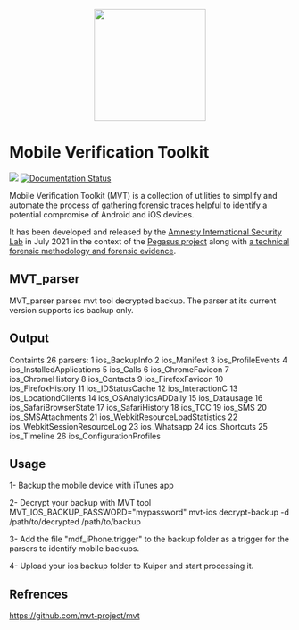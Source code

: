 <p align="center">
     <img src="./docs/mvt.png" width="200" />
</p>

# Mobile Verification Toolkit

[![](https://img.shields.io/pypi/v/mvt)](https://pypi.org/project/mvt/)
[![Documentation Status](https://readthedocs.org/projects/mvt/badge/?version=latest)](https://docs.mvt.re/en/latest/?badge=latest)

Mobile Verification Toolkit (MVT) is a collection of utilities to simplify and automate the process of gathering forensic traces helpful to identify a potential compromise of Android and iOS devices.

It has been developed and released by the [Amnesty International Security Lab](https://www.amnesty.org/en/tech/) in July 2021 in the context of the [Pegasus project](https://forbiddenstories.org/about-the-pegasus-project/) along with [a technical forensic methodology and forensic evidence](https://www.amnesty.org/en/latest/research/2021/07/forensic-methodology-report-how-to-catch-nso-groups-pegasus/).

## MVT_parser

MVT_parser parses mvt tool decrypted backup. The parser at its current version supports ios backup only.

## Output

Containts 26 parsers:
1 ios_BackupInfo
2 ios_Manifest
3 ios_ProfileEvents
4 ios_InstalledApplications
5 ios_Calls
6 ios_ChromeFavicon
7 ios_ChromeHistory
8 ios_Contacts
9 ios_FirefoxFavicon
10 ios_FirefoxHistory
11 ios_IDStatusCache
12 ios_InteractionC
13 ios_LocationdClients
14 ios_OSAnalyticsADDaily
15 ios_Datausage
16 ios_SafariBrowserState
17 ios_SafariHistory
18 ios_TCC
19 ios_SMS
20 ios_SMSAttachments
21 ios_WebkitResourceLoadStatistics
22 ios_WebkitSessionResourceLog
23 ios_Whatsapp
24 ios_Shortcuts
25 ios_Timeline
26 ios_ConfigurationProfiles

## Usage
1- Backup the mobile device with iTunes app

2- Decrypt your backup with MVT tool
MVT_IOS_BACKUP_PASSWORD="mypassword" mvt-ios decrypt-backup -d /path/to/decrypted /path/to/backup

3- Add the file "mdf_iPhone.trigger" to the backup folder as a trigger for the parsers to identify mobile backups.

4- Upload your ios backup folder to Kuiper and start processing it.


## Refrences
https://github.com/mvt-project/mvt
